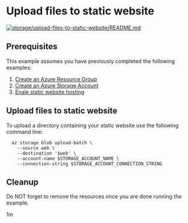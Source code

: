 
# Upload files to static website

[![storage/upload-files-to-static-website/README.md](https://github.com/Azure-Samples/java-on-azure-examples/actions/workflows/storage_upload-files-to-static-website_README_md.yml/badge.svg)](https://github.com/Azure-Samples/java-on-azure-examples/actions/workflows/storage_upload-files-to-static-website_README_md.yml)

## Prerequisites

This example assumes you have previously completed the following examples:

1. [Create an Azure Resource Group](../../../general/group/create/README.md)
1. [Create an Azure Storage Account](../create/README.md)
1. [Enale static website hosting](../enable-static-website/README.md)

<!-- workflow.cron(0 3 * * 4) -->
<!-- workflow.include(../enable-static-website/README.md) -->

## Upload files to static website

<!-- workflow.run() 

cd storage/storage/upload-files-to-static-website

  -->

To upload a directory containing your static website use the following command
line:

```shell
  az storage blob upload-batch \
    --source web \
    --destination '$web' \
    --account-name $STORAGE_ACCOUNT_NAME \
    --connection-string $STORAGE_ACCOUNT_CONNECTION_STRING
```

<!-- workflow.run() 

sleep 60
cd ../../..

  -->

## Cleanup

<!-- workflow.directOnly() 

  export URL=$(az storage account show --name $STORAGE_ACCOUNT_NAME --query primaryEndpoints.web --output tsv)index.html
  export RESULT=$(curl $URL)

  az group delete --name $RESOURCE_GROUP --yes || true

  if [[ "$RESULT" != *"Azure Storage"* ]]; then
    echo "Response did not contain 'This is served from Azure Storage'"
    exit 1
  fi

  -->

Do NOT forget to remove the resources once you are done running the example.

1m
